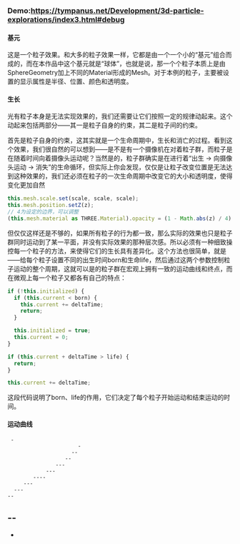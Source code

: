 ### Demo:https://tympanus.net/Development/3d-particle-explorations/index3.html#debug



#### 基元
这是一个粒子效果。和大多的粒子效果一样，它都是由一个一个小的“基元”组合而成的，而在本作品中这个基元就是“球体”，也就是说，那一个个粒子本质上是由SphereGeometry加上不同的Material形成的Mesh。对于本例的粒子，主要被设置的显示属性是半径、位置、颜色和透明度。

#### 生长
光有粒子本身是无法实现效果的，我们还需要让它们按照一定的规律动起来。这个动起来包括两部分——其一是粒子自身的约束，其二是粒子间的约束。

首先是粒子自身的约束，这其实就是一个生命周期中，生长和消亡的过程。看到这个效果，我们很自然的可以想到——是不是有一个摄像机在对着粒子群，而粒子是在随着时间向着摄像头运动呢？当然是的，粒子群确实是在进行着“出生 -> 向摄像头运动 -> 消失”的生命循环，但实际上你会发现，仅仅是让粒子改变位置是无法达到这种效果的，我们还必须在粒子的一次生命周期中改变它的大小和透明度，使得变化更加自然
```js
this.mesh.scale.set(scale, scale, scale);
this.mesh.position.setZ(z);
// 4为设定的边界，可以调整
(this.mesh.material as THREE.Material).opacity = (1 - Math.abs(z) / 4) * this.config.opacity;
```
但仅仅这样还是不够的，如果所有粒子的行为都一致，那么实际的效果也只是粒子群同时运动到了某一平面，并没有实际效果的那种层次感。所以必须有一种细致操控每一个粒子的方法，来使得它们的生长具有差异化。这个方法也很简单，就是——给每个粒子设置不同的出生时间born和生命life，然后通过这两个参数控制粒子运动的整个周期，这就可以是的粒子群在宏观上拥有一致的运动曲线和终点，而在微观上每一个粒子又都各有自己的特点：
```js
if (!this.initialized) {
  if (this.current < born) {
    this.current += deltaTime;
    return;
  }

  this.initialized = true;
  this.current = 0;
}

if (this.current + deltaTime > life) {
  return;
}

this.current += deltaTime;
```
这段代码说明了born、life的作用，它们决定了每个粒子开始运动和结束运动的时间。

#### 运动曲线

     -
                          -
                        --
                      --
                   ---
                ---   
            ----
         ---
      ---
    --  
  --       
 -      
-        
